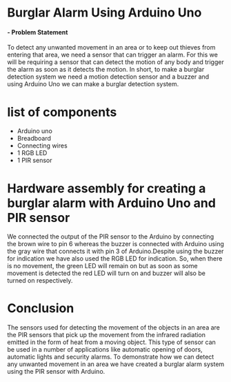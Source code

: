 # Burglar Alarm Using Arduino Uno
#### - Problem Statement

To detect any unwanted movement in an area or to keep out thieves from entering that area, we need a sensor that can trigger an alarm. For this we will be requiring a sensor that can detect the motion of any body and trigger the alarm as soon as it detects the motion. In short, to make a burglar detection system we need a motion detection sensor and a buzzer and using Arduino Uno we can make a burglar detection system.

# list of components

- Arduino uno 
- Breadboard
- Connecting wires
- 1 RGB LED
- 1 PIR sensor

# Hardware assembly for creating a burglar alarm with Arduino Uno and PIR sensor

We connected the output of the PIR sensor to the Arduino by connecting the brown wire to pin 6 whereas the buzzer is connected with Arduino using the gray wire that connects it with pin 3 of Arduino.Despite using the buzzer for indication we have also used the RGB LED for indication. So, when there is no movement, the green LED will remain on but as soon as some movement is detected the red LED will turn on and buzzer will also be turned on respectively.

# Conclusion
The sensors used for detecting the movement of the objects in an area are the PIR sensors that pick up the movement from the infrared radiation emitted in the form of heat from a moving object. This type of sensor can be used in a number of applications like automatic opening of doors, automatic lights and security alarms. To demonstrate how we can detect any unwanted movement in an area we have created a burglar alarm system using the PIR sensor with Arduino.
